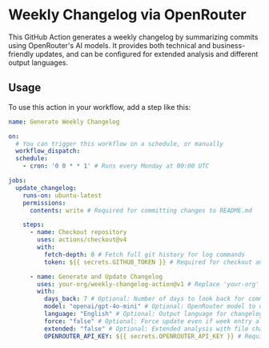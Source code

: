 # Weekly Changelog via OpenRouter

This GitHub Action generates a weekly changelog by summarizing commits using OpenRouter's AI models. It provides both technical and business-friendly updates, and can be configured for extended analysis and different output languages.

## Usage

To use this action in your workflow, add a step like this:

```yaml
name: Generate Weekly Changelog

on:
  # You can trigger this workflow on a schedule, or manually
  workflow_dispatch:
  schedule:
    - cron: '0 0 * * 1' # Runs every Monday at 00:00 UTC

jobs:
  update_changelog:
    runs-on: ubuntu-latest
    permissions:
      contents: write # Required for committing changes to README.md

    steps:
      - name: Checkout repository
        uses: actions/checkout@v4
        with:
          fetch-depth: 0 # Fetch full git history for log commands
          token: ${{ secrets.GITHUB_TOKEN }} # Required for checkout and commit

      - name: Generate and Update Changelog
        uses: your-org/weekly-changelog-action@v1 # Replace 'your-org' with your GitHub username or organization name, and 'v1' with a tag or branch
        with:
          days_back: 7 # Optional: Number of days to look back for commits (default: 7)
          model: "openai/gpt-4o-mini" # Optional: OpenRouter model to use (default: openai/gpt-4o-mini)
          language: "English" # Optional: Output language for changelog (e.g., "English", "Dutch", "German", "French", "Spanish") (default: English)
          force: "false" # Optional: Force update even if week entry already exists ("true" or "false") (default: false)
          extended: "false" # Optional: Extended analysis with file changes and deeper commit inspection ("true" or "false") (default: false)
          OPENROUTER_API_KEY: ${{ secrets.OPENROUTER_API_KEY }} # Required: Your OpenRouter API Key
